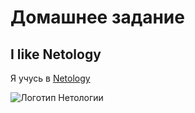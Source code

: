 # Домашнее задание 
## I like Netology
 
Я учусь в [Netology](https://netology.ru/)

![Логотип Нетологии](https://netology.ru/dist/public/images/logo-color-text_6748e2.svg)